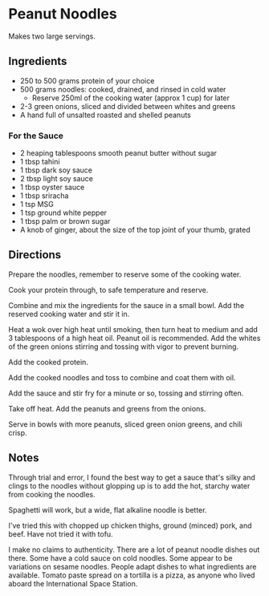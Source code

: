 # Peanut Noodles

Makes two large servings.

## Ingredients 

* 250 to 500 grams protein of your choice
* 500 grams noodles: cooked, drained, and rinsed in cold water
  - Reserve 250ml of the cooking water (approx 1 cup) for later
* 2-3 green onions, sliced and divided between whites and greens
* A hand full of unsalted roasted and shelled peanuts

### For the Sauce

* 2 heaping tablespoons smooth peanut butter without sugar
* 1 tbsp tahini
* 1 tbsp dark soy sauce
* 2 tbsp light soy sauce
* 1 tbsp oyster sauce
* 1 tbsp sriracha
* 1 tsp MSG
* 1 tsp ground white pepper
* 1 tbsp palm or brown sugar
* A knob of ginger, about the size of the top joint of your thumb, grated

## Directions

Prepare the noodles, remember to reserve some of the cooking water.

Cook your protein through, to safe temperature and reserve.

Combine and mix the ingredients for the sauce in a small bowl. Add the reserved cooking water and stir it in.

Heat a wok over high heat until smoking, then turn heat to medium and add 3 tablespoons of a high heat oil. Peanut oil is recommended. Add the whites of the green onions stirring and tossing with vigor to prevent burning.

Add the cooked protein.

Add the cooked noodles and toss to combine and coat them with oil.

Add the sauce and stir fry for a minute or so, tossing and stirring often.

Take off heat. Add the peanuts and greens from the onions.

Serve in bowls with more peanuts, sliced green onion greens, and chili crisp.

## Notes

Through trial and error, I found the best way to get a sauce that's silky and clings to the noodles without glopping up is to add the hot, starchy water from cooking the noodles.

Spaghetti will work, but a wide, flat alkaline noodle is better. 

I've tried this with chopped up chicken thighs, ground (minced) pork, and beef. Have not tried it with tofu.

I make no claims to authenticity. There are a lot of peanut noodle dishes out there. Some have a cold sauce on cold noodles. Some appear to be variations on sesame noodles. People adapt dishes to what ingredients are available. Tomato paste spread on a tortilla is a pizza, as anyone who lived aboard the International Space Station.

